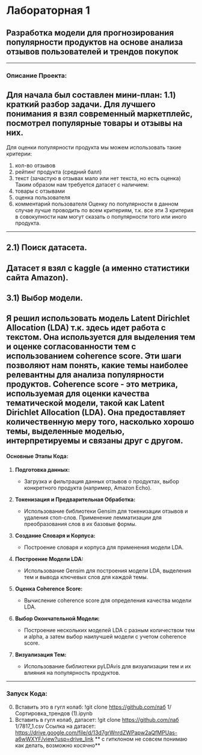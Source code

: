 # **Лабораторная 1**
## Разработка модели для прогнозирования популярности продуктов на основе анализа отзывов пользователей и трендов покупок

---

### Описание Проекта:
Для начала был составлен мини-план:
**1.1) краткий разбор задачи.**
Для лучшего понимания я взял современный маркетплейс, посмотрел популярные товары и отзывы на них.
---
Для оценки популярности продукта мы можем использовать такие критерии:
1) кол-во отзывов
2) рейтинг продукта (средний балл)
3) текст (зачастую в отзывах мало или нет текста, но есть оценка)
Таким образом нам требуется датасет с наличием: 
1) товары с отзывами
2) оценка пользователя
3) комментарий пользователя
Оценку по популярности в данном случае лучше проводить по всем критериям, т.к. все эти 3 критерия в совокупности нам могут сказать о популярности того или иного продукта.
---
**2.1) Поиск датасета.**
---
Датасет я взял с kaggle (а именно статистики сайта Amazon). 
---
**3.1) Выбор модели.**
---
Я решил использовать модель Latent Dirichlet Allocation (LDA) т.к. здесь идет работа с текстом. Она используется для выделения тем и оценке согласованности тем с использованием coherence score. Эти шаги позволяют нам понять, какие темы наиболее релевантны для анализа популярности продуктов. Coherence score - это метрика, используемая для оценки качества тематической модели, такой как Latent Dirichlet Allocation (LDA). Она предоставляет количественную меру того, насколько хорошо темы, выделенные моделью, интерпретируемы и связаны друг с другом.
---

#### Основные Этапы Кода:

1. **Подготовка данных:**
   - Загрузка и фильтрация данных отзывов о продуктах, выбор конкретного продукта (например, Amazon Echo).

2. **Токенизация и Предварительная Обработка:**
   - Использование библиотеки Gensim для токенизации отзывов и удаления стоп-слов. Применение лемматизации для преобразования слов в их базовые формы.

3. **Создание Словаря и Корпуса:**
   - Построение словаря и корпуса для применения модели LDA.

4. **Построение Модели LDA:**
   - Использование Gensim для построения модели LDA, выделения тем и вывода ключевых слов для каждой темы.

5. **Оценка Coherence Score:**
   - Вычисление coherence score для определения качества модели LDA.

6. **Выбор Окончательной Модели:**
   - Построение нескольких моделей LDA с разным количеством тем и alpha, а затем выбор наилучшей модели с учетом coherence score.

7. **Визуализация Тем:**
   - Использование библиотеки pyLDAvis для визуализации тем и их влияния на популярность продуктов.

---

### Запуск Кода:
0. Вставить это в гугл колаб: !git clone https://github.com/лаб 1/Сортировка_трендов (1).ipynb
1. Вставить в гугл колаб, датасет: !git clone https://github.com/лаб 1/7817_1.csv
   Ссылка на датасет: https://drive.google.com/file/d/13d7grWnrdZWPapw2aQfMPUas-a6wWXYF/view?usp=drive_link
** с гитклоном не совсем понимаю как делать, возможно косячно**
